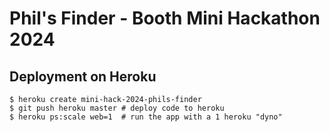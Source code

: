 # Phil's Finder - Booth Mini Hackathon 2024

## Deployment on Heroku

```
$ heroku create mini-hack-2024-phils-finder
$ git push heroku master # deploy code to heroku
$ heroku ps:scale web=1  # run the app with a 1 heroku "dyno"
```